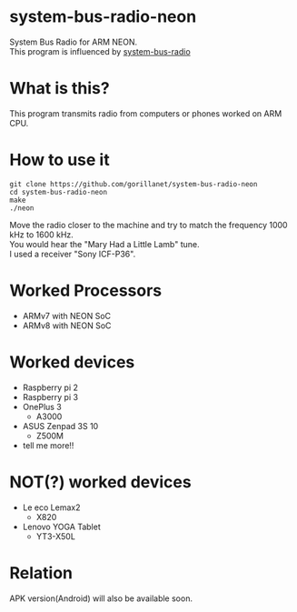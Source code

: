# system-bus-radio-neon

System Bus Radio for ARM NEON.  
This program is influenced by [system-bus-radio](https://github.com/fulldecent/system-bus-radio)

# What is this?

This program transmits radio from computers or phones worked on ARM CPU.

# How to use it

```
git clone https://github.com/gorillanet/system-bus-radio-neon
cd system-bus-radio-neon
make
./neon
```
Move the radio closer to the machine and try to match the frequency 1000 kHz to 1600 kHz.  
You would hear the "Mary Had a Little Lamb" tune.  
I used a receiver "Sony ICF-P36".

# Worked Processors

* ARMv7 with NEON SoC
* ARMv8 with NEON SoC

# Worked devices

* Raspberry pi 2
* Raspberry pi 3
* OnePlus 3
    * A3000
* ASUS Zenpad 3S 10
    * Z500M
* tell me more!!

# NOT(?) worked devices

* Le eco Lemax2
    * X820
* Lenovo YOGA Tablet
    * YT3-X50L

# Relation
APK version(Android) will also be available soon.